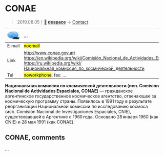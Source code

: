 # CONAE
> 2019.08.05 ┊ **[🚀](../index/index.md) [despace](index.md)** → [Contact](contact.md)

|[![](f/contact/c/conae_logo1_thumb.jpg)](f/contact/c/conae_logo1.png)|*…*|
|:--|:--|
|E‑mail| <mark>noemail</mark> |
|Link| <http://www.conae.gov.ar/><br> <https://en.wikipedia.org/wiki/Comisión_Nacional_de_Actividades_Espaciales><br> <https://ru.wikipedia.org/wiki/Национальная_комиссия_по_космической_деятельности> |
|Tel| <mark>noworkphone</mark>, fax: … |

**Национальная комиссия по космической деятельности (исп. Comisión Nacional de Actividades Espaciales, CONAE)** — гражданское аргентинское государственное космическое агентство, отвечающее за космическую программу страны. Появилось в 1991 году в результате реорганизации Национальной комиссии по исследованию космоса (исп. Comisión Nacional de Investigaciones Espaciales, CNIE), существовавшей в Аргентине с 1960 года. Основано 28 января 1960 (как CNIE) и 28 мая 1991 (как CONAE).



<p style="page-break-after:always"> </p>

## CONAE, comments

…
